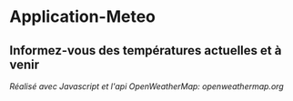 # Application-Meteo

## Informez-vous des températures actuelles et à venir

_Réalisé avec Javascript et l'api OpenWeatherMap: openweathermap.org_
